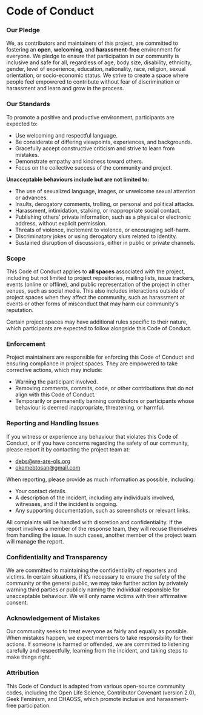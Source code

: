 # Code of Conduct

### Our Pledge
We, as contributors and maintainers of this project, are committed to fostering an **open**, **welcoming**, and **harassment-free** environment for everyone. We pledge to ensure that participation in our community is inclusive and safe for all, regardless of age, body size, disability, ethnicity, gender, level of experience, education, nationality, race, religion, sexual orientation, or socio-economic status. We strive to create a space where people feel empowered to contribute without fear of discrimination or harassment and learn and grow in the process.

### Our Standards
To promote a positive and productive environment, participants are expected to:
- Use welcoming and respectful language.
- Be considerate of differing viewpoints, experiences, and backgrounds.
- Gracefully accept constructive criticism and strive to learn from mistakes.
- Demonstrate empathy and kindness toward others.
- Focus on the collective success of the community and project.

**Unacceptable behaviours include but are not limited to:**
- The use of sexualized language, images, or unwelcome sexual attention or advances.
- Insults, derogatory comments, trolling, or personal and political attacks.
- Harassment, intimidation, stalking, or inappropriate social contact.
- Publishing others’ private information, such as a physical or electronic address, without explicit permission.
- Threats of violence, incitement to violence, or encouraging self-harm.
- Discriminatory jokes or using derogatory slurs related to identity.
- Sustained disruption of discussions, either in public or private channels.

### Scope
This Code of Conduct applies to **all spaces** associated with the project, including but not limited to project repositories, mailing lists, issue trackers, events (online or offline), and public representation of the project in other venues, such as social media. This also includes interactions outside of project spaces when they affect the community, such as harassment at events or other forms of misconduct that may harm our community's reputation.

Certain project spaces may have additional rules specific to their nature, which participants are expected to follow alongside this Code of Conduct.

### Enforcement
Project maintainers are responsible for enforcing this Code of Conduct and ensuring compliance in project spaces. They are empowered to take corrective actions, which may include:
- Warning the participant involved.
- Removing comments, commits, code, or other contributions that do not align with this Code of Conduct.
- Temporarily or permanently banning contributors or participants whose behaviour is deemed inappropriate, threatening, or harmful.

### Reporting and Handling Issues
If you witness or experience any behaviour that violates this Code of Conduct, or if you have concerns regarding the safety of our community, please report it by contacting the project team at:

- debs@we-are-ols.org
- okomebtosan@gmail.com

When reporting, please provide as much information as possible, including:
- Your contact details.
- A description of the incident, including any individuals involved, witnesses, and if the incident is ongoing.
- Any supporting documentation, such as screenshots or relevant links.

All complaints will be handled with discretion and confidentiality. If the report involves a member of the response team, they will recuse themselves from handling the issue. In such cases, another member of the project team will manage the report.

### Confidentiality and Transparency
We are committed to maintaining the confidentiality of reporters and victims. In certain situations, if it’s necessary to ensure the safety of the community or the general public, we may take further action by privately warning third parties or publicly naming the individual responsible for unacceptable behaviour. We will only name victims with their affirmative consent.

### Acknowledgement of Mistakes
Our community seeks to treat everyone as fairly and equally as possible. When mistakes happen, we expect members to take responsibility for their actions. If someone is harmed or offended, we are committed to listening carefully and respectfully, learning from the incident, and taking steps to make things right.

### Attribution
This Code of Conduct is adapted from various open-source community codes, including the Open Life Science, Contributor Covenant (version 2.0), Geek Feminism, and CHAOSS, which promote inclusive and harassment-free participation.
